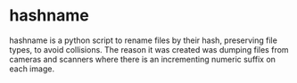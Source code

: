 # hashname

hashname is a python script to rename files by their hash, preserving file types, to avoid collisions.
The reason it was created was dumping files from cameras and scanners where there is an incrementing numeric suffix on each image.
